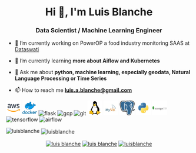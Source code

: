 <h1 align="center">Hi 👋, I'm Luis Blanche</h1>
<h3 align="center">Data Scientist / Machine Learning Engineer</h3>

- 🔭 I’m currently working on PowerOP a food industry monitoring SAAS at  [Dataswati](https://www.dataswati.com/en/powerop)

- 🌱 I’m currently learning **more about Aiflow and Kubernetes**

- 💬 Ask me about **python, machine learning, especially geodata, Natural Language Processing or Time Series**

- 📫 How to reach me **luis.a.blanche@gmail.com**
<link rel="stylesheet" href="https://cdn.jsdelivr.net/gh/devicons/devicon@v2.10.1/devicon.min.css">

<p align="left"><img src="https://raw.githubusercontent.com/github/explore/fbceb94436312b6dacde68d122a5b9c7d11f9524/topics/aws/aws.png" alt="aws" width="40" height="40"/> <img src="https://raw.githubusercontent.com/github/explore/80688e429a7d4ef2fca1e82350fe8e3517d3494d/topics/docker/docker.png" alt="docker" width="40" height="40"/> <img src="https://www.vectorlogo.zone/logos/pocoo_flask/pocoo_flask-icon.svg" alt="flask" width="40" height="40"/> <img src="https://www.vectorlogo.zone/logos/google_cloud/google_cloud-icon.svg" alt="gcp" width="40" height="40"/> <img src="https://www.vectorlogo.zone/logos/git-scm/git-scm-icon.svg" alt="git" width="40" height="40"/> <img src="https://raw.githubusercontent.com/github/explore/80688e429a7d4ef2fca1e82350fe8e3517d3494d/topics/linux/linux.png" alt="linux" width="40" height="40"/> <img src="https://raw.githubusercontent.com/github/explore/80688e429a7d4ef2fca1e82350fe8e3517d3494d/topics/mysql/mysql.png" alt="mysql" width="40" height="40"/> <img src="https://raw.githubusercontent.com/github/explore/80688e429a7d4ef2fca1e82350fe8e3517d3494d/topics/postgresql/postgresql.png" alt="postgresql" width="40" height="40"/> <img src="https://raw.githubusercontent.com/github/explore/80688e429a7d4ef2fca1e82350fe8e3517d3494d/topics/python/python.png" alt="python" width="40" height="40"/> <img src="https://raw.githubusercontent.com/github/explore/80688e429a7d4ef2fca1e82350fe8e3517d3494d/topics/mongodb/mongodb.png" alt="mongodb" width="40" height="40"/> <img src="https://www.vectorlogo.zone/logos/tensorflow/tensorflow-icon.svg" alt="tensorflow" width="40" height="40"/> <img src="https://seeklogo.com/images/A/airflow-logo-A19E5B6709-seeklogo.com.png" alt="airflow" width="40" height="40"/></p><p><img align="left" src="https://github-readme-stats.vercel.app/api/top-langs/?username=luisblanche&layout=compact&hide=html" alt="luisblanche" /></p>

<p>&nbsp;<img align="center" src="https://github-readme-stats.vercel.app/api?username=luisblanche&show_icons=true" alt="luisblanche" /></p>

<p align="center">
<a href="https://linkedin.com/in/luisblanche" target="blank"><img align="center" src="https://cdn.jsdelivr.net/npm/simple-icons@3.0.1/icons/linkedin.svg" alt="luis blanche" height="30" width="30" /></a>
<a href="https://stackoverflow.com/users/15267509/luis-blanche" target="blank"><img align="center" src="https://cdn.jsdelivr.net/npm/simple-icons@3.0.1/icons/stackoverflow.svg" alt="luis blanche" height="30" width="30" /></a>
<a href="https://kaggle.com/luisblanche" target="blank"><img align="center" src="https://cdn.jsdelivr.net/npm/simple-icons@3.0.1/icons/kaggle.svg" alt="luisblanche" height="30" width="30" /></a>
</p>
